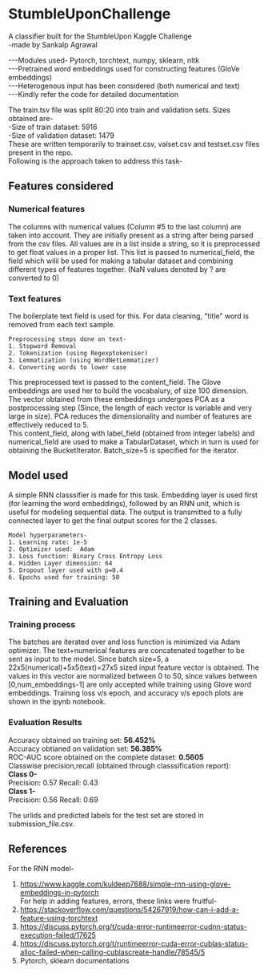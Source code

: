 # StumbleUponChallenge
A classifier built for the StumbleUpon Kaggle Challenge <br/>
-made by Sankalp Agrawal

---Modules used- Pytorch, torchtext, numpy, sklearn, nltk <br/>
---Pretrained word embeddings used for constructing features (GloVe embeddings) <br/>
---Heterogenous input has been considered (both numerical and text) <br/>
---Kindly refer the code for detailed documentation <br/>

The train.tsv file was split 80:20 into train and validation sets. Sizes obtained are- <br/>
-Size of train dataset:  5916 <br/>
-Size of validation dataset:  1479 <br/>
These are written temporarily to trainset.csv, valset.csv and testset.csv files present in the repo. <br/>
Following is the approach taken to address this task-

## Features considered

### Numerical features
The columns with numerical values (Column #5 to the last column) are taken into account. They are initially present as a string after being parsed from the csv files. All values are in a list inside a string, so it is preprocessed to get float values in a proper list. This list is passed to numerical_field, the field which wilil be used for making a tabular dataset and combining different types of features together. (NaN values denoted by ? are converted to 0)

### Text features
The boilerplate text field is used for this. For data cleaning, "title" word is removed from each text sample.
```
Preprocessing steps done on text-
1. Stopword Removal
2. Tokenization (using Regexptokeniser)
3. Lemmatization (using WordNetLemmatizer)
4. Converting words to lower case
```
This preprocessed text is passed to the content_field. The Glove embeddings are used her to build the vocabalury, of size 100 dimension. The vector obtained from these embeddings undergoes PCA as a postprocessing step (Since, the length of each vector is variable and very large in size). PCA reduces the dimensionality and number of features are effectively reduced to 5. <br/>
This content_field, along with label_field (obtained from integer labels) and numerical_field are used to make a TabularDataset, which in turn is used for obtaining the BucketIterator. Batch_size=5 is specified for the iterator.


## Model used

A simple RNN classsifier is made for this task. Embedding layer is used first (for learning the word embeddings), followed by an RNN unit, which is useful for modeling sequential data. The output is transmitted to a fully connected layer to get the final output scores for the 2 classes.

```
Model hyperparameters-
1. Learning rate: 1e-5
2. Optimizer used:  Adam
3. Loss function: Binary Cross Entropy Loss 
4. Hidden Layer dimension: 64
5. Dropout layer used with p=0.4
6. Epochs used for training: 50
```

## Training and Evaluation

### Training process

The batches are iterated over and loss function is minimized via Adam optimizer. The text+numerical features are concatenated together to be sent as input to the model. Since batch size=5, a 22x5(numerical)+5x5(text)=27x5 sized input feature vector is obtained. The values in this vector are normalized between 0 to 50, since values between [0,num_embeddings-1] are only accepted while training using Glove word embeddings. Training loss v/s epoch, and accuracy v/s epoch plots are shown in the ipynb notebook.

### Evaluation Results

Accuracy obtained on training set: **56.452%** <br/>
Accuracy obtianed on validation set: **56.385%** <br/>
ROC-AUC score obtained on the complete dataset: **0.5605** <br/>
Classwise precision,recall (obtained through classsification report): <br/>
**Class 0-** <br/>
Precision: 0.57
Recall: 0.43 <br/>
**Class 1-** <br/>
Precision: 0.56
Recall: 0.69

The urlids and predicted labels for the test set are stored in submission_file.csv.

## References
For the RNN model- <br/>
1. https://www.kaggle.com/kuldeep7688/simple-rnn-using-glove-embeddings-in-pytorch <br/>
For help in adding features, errors, these links were fruitful- <br/>
2. https://stackoverflow.com/questions/54267919/how-can-i-add-a-feature-using-torchtext
3. https://discuss.pytorch.org/t/cuda-error-runtimeerror-cudnn-status-execution-failed/17625
4. https://discuss.pytorch.org/t/runtimeerror-cuda-error-cublas-status-alloc-failed-when-calling-cublascreate-handle/78545/5 
5. Pytorch, sklearn documentations
